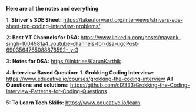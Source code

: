 **Here are all the notes and everything**

1: **Striver's SDE Sheet:** https://takeuforward.org/interviews/strivers-sde-sheet-top-coding-interview-problems/

2: **Best YT Channels for DSA:** https://www.linkedin.com/posts/mayank-singh-1004981a4_youtube-channels-for-dsa-ugcPost-6903564765088878592-_yr3

3: **Notes for DSA:** https://linktr.ee/KarunKarthik

4: **Interview Based Question:**
    1. **Grokking Coding Interview:** https://www.educative.io/courses/grokking-the-coding-interview
       **All Questions and solutions:** https://github.com/cl2333/Grokking-the-Coding-Interview-Patterns-for-Coding-Questions
       
5: **To Learn Tech Skills:** https://www.educative.io/learn
